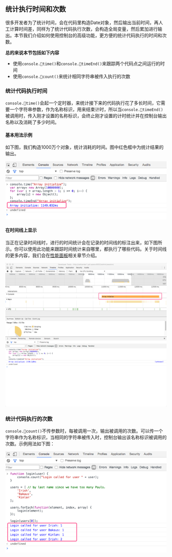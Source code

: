 <!-- toc -->

## 统计执行时间和次数

很多开发者为了统计时间，会在代码里构造Date对象，然后输出当前时间，再人工计算时间差，同样为了统计代码执行次数，会构造全局变量，然后累加进行输出。本节我们介绍如何使用控制台的高级功能，更方便的统计代码执行的时间和次数。

**总的来说本节包括如下内容**

* 使用`console.time()`和`console.timeEnd()`来跟踪两个代码点之间运行的时间
* 使用`console.count()`来统计相同字符串被传入执行的次数

### 统计代码执行时间

`console.time()`会起一个定时器，来统计接下来的代码执行花了多长时间，它需要一个字符串参数，作为名称标识，用来结束计时，所以当`console.timeEnd()`被调用时，传入刚才设置的名称标识，会终止刚才设置的计时统计并在控制台输出名称以及消耗了多少时间。

#### 基本用法示例

如下图，我们构造1000万个对象，统计消耗的时间。图中红色框中为统计结果的输出。

![](/assets/console/ad17c6831aab3d4c.png)

#### 在时间线上显示

当正在记录时间线时，进行的时间统计会在记录的时间线的标注出来，如下图所示。你可以使用此功能来跟踪时间统计来自哪里，都执行了哪些代码。关于时间线的更多内容，我们会在[性能面板](性能面板.md)相关章节介绍。

![](/assets/console/4328d289a04907c6.png)

### 统计代码执行的次数

`console.count()`不传参数时，每被调用一次，输出被调用的次数。可以传一个字符串作为名称标识，当相同的字符串被传入时，控制台输出该名称标识被调用的次数。示例用法如下图：

![](/assets/console/aa13162e6dea9a34.png)